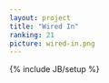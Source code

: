 ```yaml
---
layout: project
title: "Wired In"
ranking: 21
picture: wired-in.png
---
```

{% include JB/setup %}

